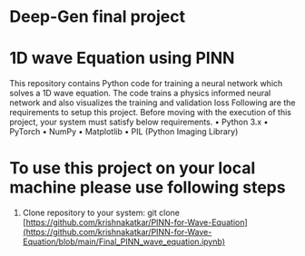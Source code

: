 # Deep-Gen final project

# 1D wave Equation using PINN
This repository contains Python code for training a neural network which solves a 1D wave equation. The code trains a physics informed neural network and also visualizes the training and validation loss
Following are the requirements to setup this project. Before moving with the execution of this project, your system must satisfy below requirements.
•	Python 3.x
•	PyTorch
•	NumPy
•	Matplotlib
•	PIL (Python Imaging Library)
# To use this project on your local machine please use following steps

1. Clone repository to your system: git clone [https://github.com/krishnakatkar/PINN-for-Wave-Equation](https://github.com/krishnakatkar/PINN-for-Wave-Equation/blob/main/Final_PINN_wave_equation.ipynb)

